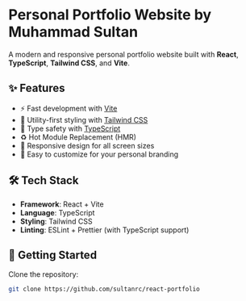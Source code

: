 # Personal Portfolio Website by Muhammad Sultan

A modern and responsive personal portfolio website built with **React**, **TypeScript**, **Tailwind CSS**, and **Vite**.

## ✨ Features

- ⚡️ Fast development with [Vite](https://vitejs.dev/)
- 💅 Utility-first styling with [Tailwind CSS](https://tailwindcss.com/)
- 🔐 Type safety with [TypeScript](https://www.typescriptlang.org/)
- ♻️ Hot Module Replacement (HMR)
- 📱 Responsive design for all screen sizes
- 🎨 Easy to customize for your personal branding

## 🛠️ Tech Stack

- **Framework**: React + Vite
- **Language**: TypeScript
- **Styling**: Tailwind CSS
- **Linting**: ESLint + Prettier (with TypeScript support)

## 🚀 Getting Started

Clone the repository:

```bash
git clone https://github.com/sultanrc/react-portfolio
```
